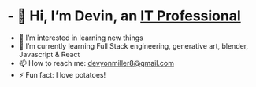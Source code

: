 # - 👋 Hi, I’m Devin, an  [IT Professional](https://www.google.com)
- 👀 I’m interested in learning new things 
- 🌱 I’m currently learning Full Stack engineering, generative art, blender, Javascript & React
- 📫 How to reach me: devyonmiller8@gmail.com
- ⚡ Fun fact: I love potatoes!

<!---
Jadm1992/Jadm1992 is a ✨ special ✨ repository because its `README.md` (this file) appears on your GitHub profile.
You can click the Preview link to take a look at your changes.
--->

